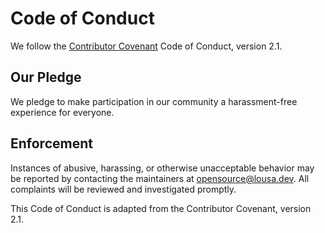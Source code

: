# Code of Conduct

We follow the [Contributor Covenant](https://www.contributor-covenant.org/)
Code of Conduct, version 2.1.

## Our Pledge

We pledge to make participation in our community a harassment-free experience
for everyone.

## Enforcement

Instances of abusive, harassing, or otherwise unacceptable behavior may be
reported by contacting the maintainers at <opensource@lousa.dev>. All
complaints will be reviewed and investigated promptly.

This Code of Conduct is adapted from the Contributor Covenant, version 2.1.
